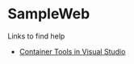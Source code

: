 # SampleWeb
Links to find help

* [Container Tools in Visual Studio](https://learn.microsoft.com/en-us/visualstudio/containers/?view=vs-2022)